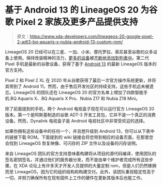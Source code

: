 # 基于 Android 13 的 LineageOS 20 为谷歌 Pixel 2 家族及更多产品提供支持

> 原文：<https://www.xda-developers.com/lineageos-20-google-pixel-2-adt3-bq-aquaris-x-nubia-android-13-custom-rom/>

LineageOS 20 已经可以在三星、一加、小米、摩托罗拉、索尼甚至谷歌的众多设备上使用。保持改装精神的活力，[更多的设备](https://www.xda-developers.com/lineageos-20-poco-x3-xiaomi-mi-6-mix-2-shift6mq-android-13-custom-rom/)被[不断地添加到列表中](https://www.xda-developers.com/lineageos-20-samsung-galaxy-a52-4g-a72-nokia-6-1-motorola-one-action-vision/)。第二代 Pixel 手机是最新的谷歌设备，获得了基于 [Android 13](https://www.xda-developers.com/android-13) 的最新 LineageOS 版本的官方支持。

Pixel 2 和 Pixel 2 XL 在 2020 年从谷歌获得了最后一次官方操作系统更新，并将其带到了 Android 11。然而，由于售后开发社区的持续支持，这些手机远未被遗忘。LineageOS 的团队还在 LineageOS 20 的官方名单上增加了四款智能手机:BQ Aquaris X、BQ Aquaris X Pro、Nubia Z17 和 Nubia Z18 Mini。

除了前面提到的手机，两个 Android 电视盒子现在可以运行官方 LineageOS 20 版本。第一个是阿斯基制造的谷歌 ADT-3 开发工具包，它并不是一个真正的消费设备。然而，Dynalink 电视盒子是 Android 电视社区中非常受欢迎的选择。

如果你拥有这些设备中的任何一个，并且想升级到 Android 13，你可以从下表中的链接下载 ROM。下面提到的 wiki 链接会将您带到相应的设备页面，在那里您会找到 LineageOS 恢复映像、可闪存的 ZIP 文件以及设备的闪存说明。

来自 LineageOS 团队的官方支持意味着构建将从项目的源代码编译，使用团队的签名密钥签名，并通过他们的服务器分发，而不是由单个维护者完成所有这些步骤。在 XDA 论坛上有许多天才开发人员提供的大量定制 rom，但是人们仍然蜂拥而至 LineageOS，因为它的组织结构和构建交付。此外，该团队重视稳定性高于一切，并努力确保所有在现有固件上工作的硬件在更新其版本后也能工作。